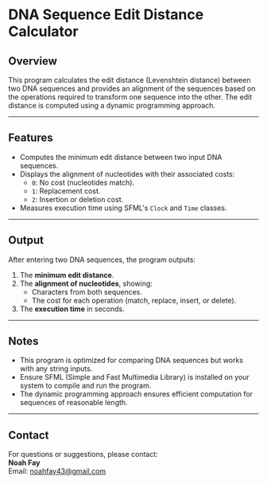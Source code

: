 # **DNA Sequence Edit Distance Calculator**

## **Overview**
This program calculates the edit distance (Levenshtein distance) between two DNA sequences and provides an alignment of the sequences based on the operations required to transform one sequence into the other. The edit distance is computed using a dynamic programming approach.

---

## **Features**
- Computes the minimum edit distance between two input DNA sequences.
- Displays the alignment of nucleotides with their associated costs:
  - `0`: No cost (nucleotides match).
  - `1`: Replacement cost.
  - `2`: Insertion or deletion cost.
- Measures execution time using SFML's `Clock` and `Time` classes.

---

## **Output**
After entering two DNA sequences, the program outputs:
1. The **minimum edit distance**.
2. The **alignment of nucleotides**, showing:
   - Characters from both sequences.
   - The cost for each operation (match, replace, insert, or delete).
3. The **execution time** in seconds.

---

## **Notes**
- This program is optimized for comparing DNA sequences but works with any string inputs.
- Ensure SFML (Simple and Fast Multimedia Library) is installed on your system to compile and run the program.
- The dynamic programming approach ensures efficient computation for sequences of reasonable length.

---

## **Contact**
For questions or suggestions, please contact:  
**Noah Fay**  
Email: noahfay43@gmail.com
